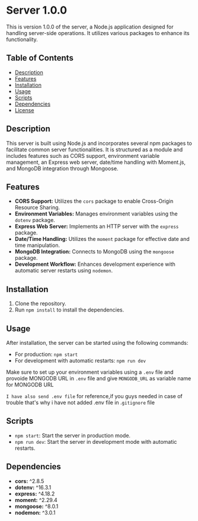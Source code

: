 # Server 1.0.0

This is version 1.0.0 of the server, a Node.js application designed for handling server-side operations. It utilizes various packages to enhance its functionality.

## Table of Contents

- [Description](#description)
- [Features](#features)
- [Installation](#installation)
- [Usage](#usage)
- [Scripts](#scripts)
- [Dependencies](#dependencies)
- [License](#license)

## Description

This server is built using Node.js and incorporates several npm packages to facilitate common server functionalities. It is structured as a module and includes features such as CORS support, environment variable management, an Express web server, date/time handling with Moment.js, and MongoDB integration through Mongoose.

## Features

- **CORS Support:** Utilizes the `cors` package to enable Cross-Origin Resource Sharing.
- **Environment Variables:** Manages environment variables using the `dotenv` package.
- **Express Web Server:** Implements an HTTP server with the `express` package.
- **Date/Time Handling:** Utilizes the `moment` package for effective date and time manipulation.
- **MongoDB Integration:** Connects to MongoDB using the `mongoose` package.
- **Development Workflow:** Enhances development experience with automatic server restarts using `nodemon`.

## Installation

1. Clone the repository.
2. Run `npm install` to install the dependencies.

## Usage

After installation, the server can be started using the following commands:

- For production: `npm start`
- For development with automatic restarts: `npm run dev`

Make sure to set up your environment variables using a `.env` file and provoide MONGODB URL in `.env` file
 and give `MONGODB_URL` as variable name for MONGODB URL

`I have also send .env file` for reference,if you guys needed in case of trouble that's why i have not added .env file in .`gitignore` file

## Scripts

- `npm start`: Start the server in production mode.
- `npm run dev`: Start the server in development mode with automatic restarts.

## Dependencies

- **cors:** ^2.8.5
- **dotenv:** ^16.3.1
- **express:** ^4.18.2
- **moment:** ^2.29.4
- **mongoose:** ^8.0.1
- **nodemon:** ^3.0.1


